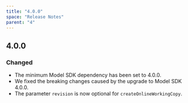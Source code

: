 ```yaml
---
title: "4.0.0"
space: "Release Notes"
parent: "4"
---
```


## 4.0.0

### Changed

* The minimum Model SDK dependency has been set to 4.0.0.
* We fixed the breaking changes caused by the upgrade to Model SDK 4.0.0.
* The parameter `revision` is now optional for `createOnlineWorkingCopy`.
